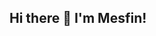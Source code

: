 ## Hi there 👋 I'm Mesfin! 

<!--
**mesfin61/mesfin61** is a ✨ _special_ ✨ repository because its `README.md` (this file) appears on your GitHub profile.

Here are some ideas to get you started:

- 🔭 I’m currently working on ...
- 🌱 I’m currently learning **full stack development**
- 👯 I’m looking to collaborate on frontend development
- 🤔 I’m looking for help with freelancing
- 💬 Ask me about html, css, python
- 📫 How to reach me: mesfinayele257@gmail.com
- 😄 Pronouns: he/him
- ⚡ Fun fact: ...
-->
